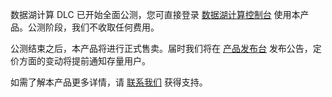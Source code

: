 数据湖计算 DLC 已开始全面公测，您可直接登录 [数据湖计算控制台](https://console.cloud.tencent.com/dlc) 使用本产品。公测阶段，我们不收取任何费用。

公测结束之后，本产品将进行正式售卖。届时我们将在 [产品发布台](https://cloud.tencent.com/product/events) 发布公告，定价方面的变动将提前通知存量用户。

如需了解本产品更多详情，请 [联系我们](https://cloud.tencent.com/document/product/1364/55143) 获得支持。
